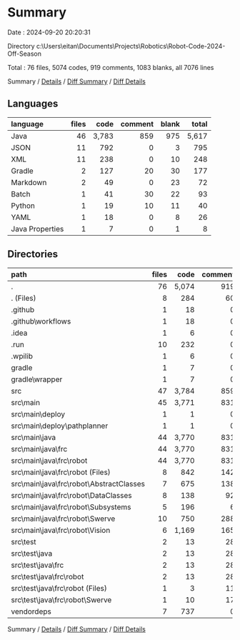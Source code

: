 # Summary

Date : 2024-09-20 20:20:31

Directory c:\\Users\\eitan\\Documents\\Projects\\Robotics\\Robot-Code-2024-Off-Season

Total : 76 files, 5074 codes, 919 comments, 1083 blanks, all 7076 lines

Summary / [Details](details.md) / [Diff Summary](diff.md) / [Diff Details](diff-details.md)

## Languages

| language        | files |  code | comment | blank | total |
|:----------------|------:|------:|--------:|------:|------:|
| Java            |    46 | 3,783 |     859 |   975 | 5,617 |
| JSON            |    11 |   792 |       0 |     3 |   795 |
| XML             |    11 |   238 |       0 |    10 |   248 |
| Gradle          |     2 |   127 |      20 |    30 |   177 |
| Markdown        |     2 |    49 |       0 |    23 |    72 |
| Batch           |     1 |    41 |      30 |    22 |    93 |
| Python          |     1 |    19 |      10 |    11 |    40 |
| YAML            |     1 |    18 |       0 |     8 |    26 |
| Java Properties |     1 |     7 |       0 |     1 |     8 |

## Directories

| path                                         | files |  code | comment | blank | total |
|:---------------------------------------------|------:|------:|--------:|------:|------:|
| .                                            |    76 | 5,074 |     919 | 1,083 | 7,076 |
| . (Files)                                    |     8 |   284 |      60 |    88 |   432 |
| .github                                      |     1 |    18 |       0 |     8 |    26 |
| .github\\workflows                           |     1 |    18 |       0 |     8 |    26 |
| .idea                                        |     1 |     6 |       0 |     1 |     7 |
| .run                                         |    10 |   232 |       0 |     9 |   241 |
| .wpilib                                      |     1 |     6 |       0 |     0 |     6 |
| gradle                                       |     1 |     7 |       0 |     1 |     8 |
| gradle\\wrapper                              |     1 |     7 |       0 |     1 |     8 |
| src                                          |    47 | 3,784 |     859 |   975 | 5,618 |
| src\\main                                    |    45 | 3,771 |     831 |   968 | 5,570 |
| src\\main\\deploy                            |     1 |     1 |       0 |     0 |     1 |
| src\\main\\deploy\\pathplanner               |     1 |     1 |       0 |     0 |     1 |
| src\\main\\java                              |    44 | 3,770 |     831 |   968 | 5,569 |
| src\\main\\java\\frc                         |    44 | 3,770 |     831 |   968 | 5,569 |
| src\\main\\java\\frc\\robot                  |    44 | 3,770 |     831 |   968 | 5,569 |
| src\\main\\java\\frc\\robot (Files)          |     8 |   842 |     142 |   210 | 1,194 |
| src\\main\\java\\frc\\robot\\AbstractClasses |     7 |   675 |     138 |   175 |   988 |
| src\\main\\java\\frc\\robot\\DataClasses     |     8 |   138 |      92 |    64 |   294 |
| src\\main\\java\\frc\\robot\\Subsystems      |     5 |   196 |       6 |    46 |   248 |
| src\\main\\java\\frc\\robot\\Swerve          |    10 |   750 |     288 |   172 | 1,210 |
| src\\main\\java\\frc\\robot\\Vision          |     6 | 1,169 |     165 |   301 | 1,635 |
| src\\test                                    |     2 |    13 |      28 |     7 |    48 |
| src\\test\\java                              |     2 |    13 |      28 |     7 |    48 |
| src\\test\\java\\frc                         |     2 |    13 |      28 |     7 |    48 |
| src\\test\\java\\frc\\robot                  |     2 |    13 |      28 |     7 |    48 |
| src\\test\\java\\frc\\robot (Files)          |     1 |     3 |      11 |     2 |    16 |
| src\\test\\java\\frc\\robot\\Swerve          |     1 |    10 |      17 |     5 |    32 |
| vendordeps                                   |     7 |   737 |       0 |     1 |   738 |

Summary / [Details](details.md) / [Diff Summary](diff.md) / [Diff Details](diff-details.md)